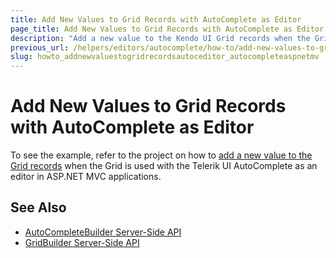 ```yaml
---
title: Add New Values to Grid Records with AutoComplete as Editor
page_title: Add New Values to Grid Records with AutoComplete as Editor
description: "Add a new value to the Kendo UI Grid records when the Grid is used with the Kendo UI AutoComplete as an editor in ASP.NET MVC applications."
previous_url: /helpers/editors/autocomplete/how-to/add-new-values-to-grid-with-autocomplete-editor
slug: howto_addnewvaluestogridrecordsautoceditor_autocompleteaspnetmv
---
```


# Add New Values to Grid Records with AutoComplete as Editor

To see the example, refer to the project on how to [add a new value to the Grid records](https://github.com/telerik/ui-for-aspnet-mvc-examples/tree/master/grid/autocomplete-editor-allow-setting-new-values) when the Grid is used with the Telerik UI AutoComplete as an editor in ASP.NET MVC applications.

## See Also

* [AutoCompleteBuilder Server-Side API](https://docs.telerik.com/aspnet-mvc/api/kendo.mvc.ui.fluent/autocompletebuilder)
* [GridBuilder Server-Side API](https://docs.telerik.com/aspnet-mvc/api/kendo.mvc.ui.fluent/gridbuilder)
